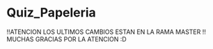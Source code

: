 ﻿# Quiz_Papeleria
!!ATENCION LOS ULTIMOS CAMBIOS ESTAN EN LA RAMA MASTER !!
MUCHAS GRACIAS POR LA ATENCION :D
